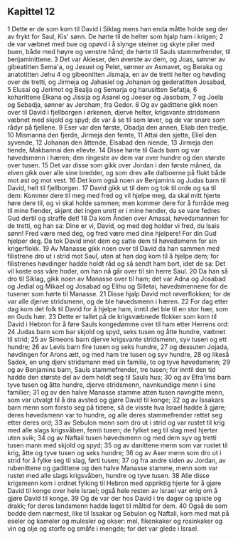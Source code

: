 ## Kapittel 12

1 Dette er de som kom til David i Siklag mens han enda måtte holde seg der av frykt for Saul, Kis' sønn. De hørte til de helter som hjalp ham i krigen;
2 de var væbnet med bue og opøvd i å slynge steiner og skyte piler med buen, både med høyre og venstre hånd; de hørte til Sauls stammefrender, til benjaminittene.
3 Det var Akieser, den øverste av dem, og Joas, sønner av gibeatitten Sema'a, og Jesuel og Pelet, sønner av Asmavet, og Beraka og anatotitten Jehu
4 og gibeonitten Jismaja, en av de tretti helter og høvding over de tretti, og Jirmeja og Jahasiel og Johanan og gederatitten Josabad,
5 Elusai og Jerimot og Bealja og Semarja og harusitten Sefatja,
6 koharittene Elkana og Jissija og Asarel og Joeser og Jasobam,
7 og Joela og Sebadja, sønner av Jeroham, fra Gedor.
8 Og av gadittene gikk noen over til David i fjellborgen i ørkenen, djerve helter, krigsvante stridsmenn væbnet med skjold og spyd; de var å se til som løver, og de var snare som rådyr på fjellene.
9 Eser var den første, Obadja den annen, Eliab den tredje,
10 Mismanna den fjerde, Jirmeja den femte,
11 Attai den sjette, Eliel den syvende,
12 Johanan den åttende, Elsabad den niende,
13 Jirmeja den tiende, Makbannai den ellevte.
14 Disse hørte til Gads barn og var høvedsmenn i hæren; den ringeste av dem var over hundre og den største over tusen.
15 Det var disse som gikk over Jordan i den første måned, da elven gikk over alle sine bredder, og som drev alle dalboerne på flukt både mot øst og mot vest.
16 Det kom også noen av Benjamins og Judas barn til David, helt til fjellborgen.
17 David gikk ut til dem og tok til orde og sa til dem: Kommer dere til meg med fred og vil hjelpe meg, da skal mitt hjerte høre dere til, og vi skal holde sammen; men kommer dere for å forråde meg til mine fiender, skjønt det ingen urett er i mine hender, da se vare fedres Gud dertil og straffe det!
18 Da kom Ånden over Amasai, høvedsmannen for de tretti, og han sa: Dine er vi, David, og med deg holder vi fred, du Isais sønn! Fred være med deg, og fred være med dine hjelpere! For din Gud hjelper deg. Da tok David imot dem og satte dem til høvedsmenn for sin krigerflokk.
19 Av Manasse gikk noen over til David da han sammen med filistrene dro ut i strid mot Saul, uten at han dog kom til å hjelpe dem; for filistrenes høvdinger hadde holdt råd og så sendt ham bort, idet de sa: Det vil koste oss våre hoder, om han nå går over til sin herre Saul.
20 Da han så dro til Siklag, gikk noen av Manasse over til ham; det var Adna og Josabad og Jedial og Mikael og Josabad og Elihu og Silletai, høvedsmennene for de tusener som hørte til Manasse.
21 Disse hjalp David mot røverflokken; for de var alle djerve stridsmenn, og de ble høvedsmenn i hæren.
22 For dag etter dag kom det folk til David for å hjelpe ham, inntil det ble til en stor hær, som en Guds hær.
23 Dette er tallet på de krigsvæbnede flokker som kom til David i Hebron for å føre Sauls kongedømme over til ham etter Herrens ord:
24 Judas barn som bar skjold og spyd, seks tusen og åtte hundre, væbnet til strid;
25 av Simeons barn djerve krigsvante stridsmenn, syv tusen og ett hundre;
26 av Levis barn fire tusen og seks hundre,
27 og dessuten Jojada, høvdingen for Arons ætt, og med ham tre tusen og syv hundre,
28 og likeså Sadok, en ung djerv stridsmann med sin familie, to og tyve høvedsmenn;
29 og av Benjamins barn, Sauls stammefrender, tre tusen; for inntil den tid hadde den største del av dem holdt seg til Sauls hus;
30 og av Efra'ims barn tyve tusen og åtte hundre, djerve stridsmenn, navnkundige menn i sine familier;
31 og av den halve Manasse stamme atten tusen navngitte menn, som var utvalgt til å dra avsted og gjøre David til konge;
32 og av Issakars barn menn som forsto seg på tidene, så de visste hva Israel hadde å gjøre; deres høvedsmenn var to hundre, og alle deres stammefrender rettet seg etter deres ord;
33 av Sebulon menn som dro ut i strid og var rustet til krig med alle slags krigsvåben, femti tusen; de fylket seg til slag med hjerter uten svik;
34 og av Naftaii tusen høvedsmenn og med dem syv og tretti tusen mann med skjold og spyd;
35 og av danittene menn som var rustet til krig, åtte og tyve tusen og seks hundre;
36 og av Aser menn som dro ut i strid for å fylke seg til slag, førti tusen;
37 og fra andre siden av Jordan, av rubenittene og gadittene og den halve Manasse stamme, menn som var rustet med alle slags krigsvåben, hundre og tyve tusen.
38 Alle disse krigsmenn kom i ordnet fylking til Hebron med oppriktig hjerte for å gjøre David til konge over hele Israel; også hele resten av Israel var enig om å gjøre David til konge.
39 Og de var der hos David i tre dager og spiste og drakk; for deres landsmenn hadde laget til måltid for dem.
40 Også de som bodde dem nærmest, like til Issakar og Sebulon og Naftali, kom med mat på eseler og kameler og mulesler og okser: mel, fikenkaker og rosinkaker og vin og olje og storfe og småfe i mengde; for det var glede i Israel.
